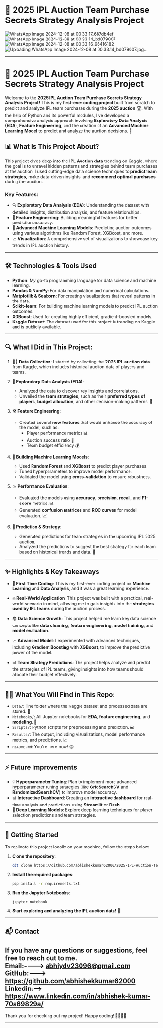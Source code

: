 # 🏏 2025 IPL Auction Team Purchase Secrets Strategy Analysis Project
![WhatsApp Image 2024-12-08 at 00 33 17_687db4ef](https://github.com/user-attachments/assets/0431822e-4970-471a-bc8b-f87a0cb49215)
![WhatsApp Image 2024-12-08 at 00 33 14_bd079007](https://github.com/user-attachments/assets/bbe2d03f-2f26-47a9-af90-4b12b42bc11f)
![WhatsApp Image 2024-12-08 at 00 33 16_96416182](https://github.com/user-attachments/assets/babdca36-7464-4263-b887-9941f4b285f6)
![Uploading WhatsApp Image 2024-12-08 at 00.33.14_bd079007.jpg…]()



---

# 🏏 2025 IPL Auction Team Purchase Secrets Strategy Analysis Project

Welcome to the **2025 IPL Auction Team Purchase Secrets Strategy Analysis Project!** This is my **first-ever coding project** built from scratch to predict and analyze IPL team purchases during the **2025 auction** 🏆. With the help of Python and its powerful modules, I've developed a comprehensive analysis approach involving **Exploratory Data Analysis (EDA)**, **Feature Engineering**, and the creation of an **Advanced Machine Learning Model** to predict and analyze the auction decisions. 🚀

## 📊 **What Is This Project About?**

This project dives deep into the **IPL Auction data** trending on Kaggle, where the goal is to unravel hidden patterns and strategies behind team purchases at the auction. I used cutting-edge data science techniques to **predict team strategies**, make data-driven insights, and **recommend optimal purchases** during the auction.

### Key Features:
- 🔍 **Exploratory Data Analysis (EDA)**: Understanding the dataset with detailed insights, distribution analysis, and feature relationships.
- 🧩 **Feature Engineering**: Building meaningful features for better prediction accuracy.
- 🤖 **Advanced Machine Learning Models**: Predicting auction outcomes using various algorithms like Random Forest, XGBoost, and more.
- 📈 **Visualization**: A comprehensive set of visualizations to showcase key trends in IPL auction history.

---

## 🛠️ **Technologies & Tools Used**

- **Python**: My go-to programming language for data science and machine learning.
- **Pandas & NumPy**: For data manipulation and numerical calculations.
- **Matplotlib & Seaborn**: For creating visualizations that reveal patterns in the data.
- **Scikit-learn**: For building machine learning models to predict IPL auction outcomes.
- **XGBoost**: Used for creating highly efficient, gradient-boosted models.
- **Kaggle Dataset**: The dataset used for this project is trending on Kaggle and is publicly available.

---

## 🔍 **What I Did in This Project:**

1. 🧑‍💻 **Data Collection**: I started by collecting the **2025 IPL auction data** from Kaggle, which includes historical auction data of players and teams.
   
2. 🔎 **Exploratory Data Analysis (EDA)**:
    - Analyzed the data to discover key insights and correlations.
    - Unveiled the **team strategies**, such as their **preferred types of players**, **budget allocation**, and other decision-making patterns. 🧠

3. 🛠️ **Feature Engineering**:
    - Created several **new features** that would enhance the accuracy of the model, such as:
      - Player performance metrics 📊
      - Auction success ratio 🏅
      - Team budget efficiency 💰

4. 🤖 **Building Machine Learning Models**:
    - Used **Random Forest** and **XGBoost** to predict player purchases.
    - Tuned hyperparameters to improve model performance.
    - Validated the model using **cross-validation** to ensure robustness.

5. 📉 **Performance Evaluation**:
    - Evaluated the models using **accuracy**, **precision**, **recall**, and **F1-score** metrics. 📊
    - Generated **confusion matrices** and **ROC curves** for model evaluation. 📈

6. 🎯 **Prediction & Strategy**:
    - Generated predictions for team strategies in the upcoming IPL 2025 auction.
    - Analyzed the predictions to suggest the best strategy for each team based on historical trends and data. 🏏

---

## ✨ **Highlights & Key Takeaways**

- 🚀 **First Time Coding**: This is my first-ever coding project on **Machine Learning** and **Data Analysis**, and it was a great learning experience.
  
- 🔥 **Real-World Application**: This project was built with a practical, real-world scenario in mind, allowing me to gain insights into the **strategies used by IPL teams** during the auction process.

- 📚 **Data Science Growth**: This project helped me learn key data science concepts like **data cleaning**, **feature engineering**, **model training**, and **model evaluation**.

- 📈 **Advanced Model**: I experimented with advanced techniques, including **Gradient Boosting** with **XGBoost**, to improve the predictive power of the model.

- 📊 **Team Strategy Predictions**: The project helps analyze and predict the strategies of IPL teams, giving insights into how teams should allocate their budget effectively.

---

## 🧑‍💻 **What You Will Find in This Repo:**

- `Data/`: The folder where the Kaggle dataset and processed data are stored. 📂
- `Notebooks/`: All Jupyter notebooks for **EDA**, **feature engineering**, and **modeling**. 📒
- `Scripts/`: Python scripts for preprocessing and prediction. 💻
- `Results/`: The output, including visualizations, model performance metrics, and predictions. 📈
- `README.md`: You're here now! 😊

---

## ⚡ **Future Improvements**

- 💡 **Hyperparameter Tuning**: Plan to implement more advanced hyperparameter tuning strategies (like **GridSearchCV** and **RandomizedSearchCV**) to improve model accuracy.
- 📊 **Interactive Dashboard**: Creating an **interactive dashboard** for real-time analysis and predictions using **Streamlit** or **Dash**.
- 🧠 **Deep Learning Models**: Explore deep learning techniques for player selection predictions and team strategies.

---

## 🌟 **Getting Started**

To replicate this project locally on your machine, follow the steps below:

1. **Clone the repository**: 
   ```bash
   git clone https://github.com/abhishekkumar62000/2025-IPL-Auction-Team-Purchase-Secrets-Strategy-Analysis-Project.git
   ```

2. **Install the required packages**:
   ```bash
   pip install -r requirements.txt
   ```

3. **Run the Jupyter Notebooks**:
   ```bash
   jupyter notebook
   ```

4. **Start exploring and analyzing the IPL auction data!** 🚀

---

## 📬 **Contact**

If you have any questions or suggestions, feel free to reach out to me.  
Email:----> abhiydv23096@gmail.com  
GitHub:---> https://github.com/abhishekkumar62000
Linkedin:--> https://www.linkedin.com/in/abhishek-kumar-70a69829a/
---

Thank you for checking out my project! Happy coding! 👨‍💻👩‍💻

---
